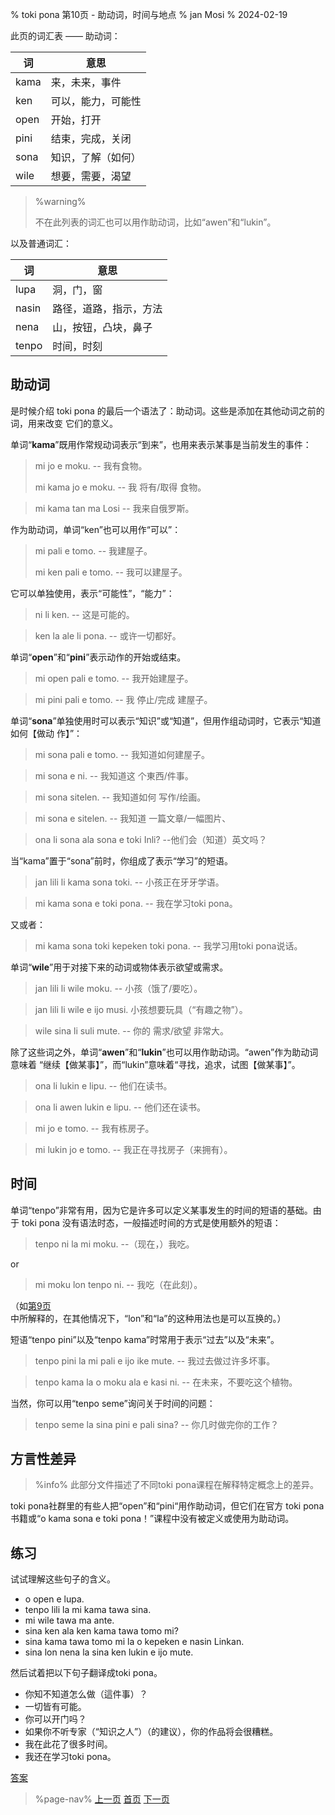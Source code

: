 % toki pona 第10页 - 助动词，时间与地点
% jan Mosi
% 2024-02-19

此页的词汇表 —— 助动词：

| 词   | 意思               |
| ---- | ------------------ |
| kama | 来，未来，事件     |
| ken  | 可以，能力，可能性   |
| open | 开始，打开         |
| pini | 结束，完成，关闭   |
| sona | 知识，了解（如何） |
| wile | 想要，需要，渴望   |

> %warning%
>
> 不在此列表的词汇也可以用作助动词，比如“awen”和“lukin”。
> 

以及普通词汇：

| 词    | 意思                     |
| ----- | ------------------------ |
| lupa  | 洞，门，窗               |
| nasin | 路径，道路，指示，方法   |
| nena  | 山，按钮，凸块，鼻子 |
| tenpo | 时间，时刻               |

## 助动词

是时候介绍 toki pona 的最后一个语法了：助动词。这些是添加在其他动词之前的词，用来改变
它们的意义。

单词“**kama**”既用作常规动词表示“到来”，也用来表示某事是当前发生的事件：

> mi jo e moku. -- 我有食物。
>
> mi kama jo e moku. -- 我 将有/取得 食物。

> mi kama tan ma Losi -- 我来自俄罗斯。

作为助动词，单词“ken”也可以用作“可以”：

> mi pali e tomo. -- 我建屋子。
>
> mi ken pali e tomo. -- 我可以建屋子。

它可以单独使用，表示“可能性”，“能力”：

> ni li ken. -- 这是可能的。

> ken la ale li pona. -- 或许一切都好。

单词“**open**”和“**pini**”表示动作的开始或结束。

> mi open pali e tomo. -- 我开始建屋子。

> mi pini pali e tomo. -- 我 停止/完成 建屋子。

单词“**sona**”单独使用时可以表示“知识”或“知道”，但用作组动词时，它表示“知道如何【做动
作】”：

> mi sona pali e tomo. -- 我知道如何建屋子。

> mi sona e ni. -- 我知道这 个東西/件事。

> mi sona sitelen. -- 我知道如何 写作/绘画。

> mi sona e sitelen. -- 我知道 一篇文章/一幅图片、

> ona li sona ala sona e toki Inli? --他们会（知道）英文吗？

当“kama”置于“sona”前时，你组成了表示“学习”的短语。

> jan lili li kama sona toki. -- 小孩正在牙牙学语。

> mi kama sona e toki pona. -- 我在学习toki pona。

又或者：

> mi kama sona toki kepeken toki pona. -- 我学习用toki pona说话。

单词“**wile**”用于对接下来的动词或物体表示欲望或需求。

> jan lili li wile moku. -- 小孩（饿了/要吃）。

> jan lili li wile e ijo musi. 小孩想要玩具（“有趣之物”）。

> wile sina li suli mute. -- 你的 需求/欲望 非常大。

除了这些词之外，单词“**awen**”和“**lukin**”也可以用作助动词。“awen”作为助动词意味着
“继续【做某事】”，而“lukin”意味着“寻找，追求，试图【做某事】”。

> ona li lukin e lipu. -- 他们在读书。

> ona li awen lukin e lipu. -- 他们还在读书。

> mi jo e tomo. -- 我有栋房子。

> mi lukin jo e tomo. -- 我正在寻找房子（来拥有）。

## 时间

单词“tenpo”非常有用，因为它是许多可以定义某事发生的时间的短语的基础。由于 toki pona 没有语法时态，一般描述时间的方式是使用额外的短语：

> tenpo ni la mi moku. --（现在，）我吃。

or 

> mi moku lon tenpo ni. -- 我吃（在此刻）。

（如[第9页](zh/9)中所解释的，在其他情况下，“lon”和“la”的这种用法也是可以互换的。）

短语“tenpo pini”以及“tenpo kama”时常用于表示“过去”以及“未来”。

> tenpo pini la mi pali e ijo ike mute. -- 我过去做过许多坏事。

> tenpo kama la o moku ala e kasi ni. -- 在未来，不要吃这个植物。

当然，你可以用“tenpo seme”询问关于时间的问题：

> tenpo seme la sina pini e pali sina? -- 你几时做完你的工作？

## 方言性差异

> %info%
> 此部分文件描述了不同toki pona课程在解释特定概念上的差异。

toki pona社群里的有些人把“open”和“pini“用作助动词，但它们在官方 toki pona 书籍或“o kama sona e toki pona！”课程中没有被定义或使用为助动词。

## 练习

试试理解这些句子的含义。

* o open e lupa. 
* tenpo lili la mi kama tawa sina.
* mi wile tawa ma ante.
* sina ken ala ken kama tawa tomo mi?
* sina kama tawa tomo mi la o kepeken e nasin Linkan.
* sina lon nena la sina ken lukin e ijo mute.

然后试着把以下句子翻译成toki pona。

* 你知不知道怎么做（這件事）？
* 一切皆有可能。
* 你可以开门吗？
* 如果你不听专家（“知识之人”）（的建议），你的作品将会很糟糕。
* 我在此花了很多时间。
* 我还在学习toki pona。

[答案](zh/answers#p10)

> %page-nav%
> [上一页](zh/9)
> [首页](zh)
> [下一页](zh/11)
